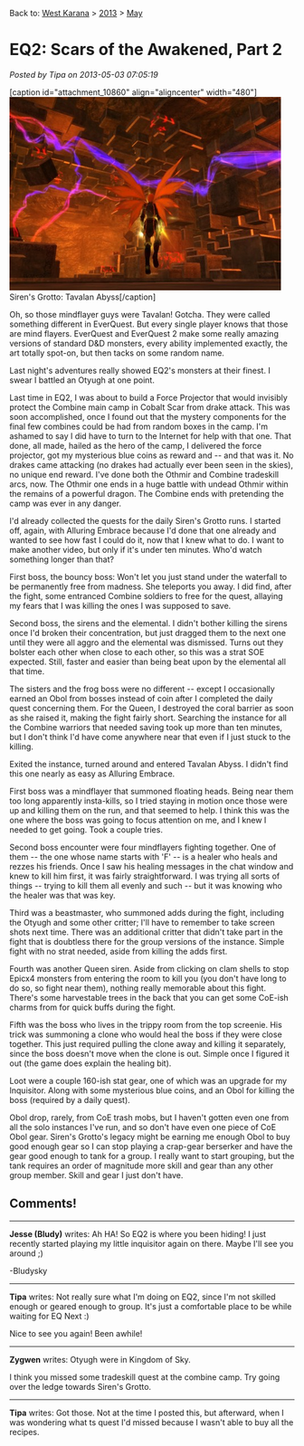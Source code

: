 Back to: [West Karana](/posts/westkarana.md) > [2013](/posts/2013/westkarana.md) > [May](./westkarana.md)
# EQ2: Scars of the Awakened, Part 2

*Posted by Tipa on 2013-05-03 07:05:19*

[caption id="attachment\_10860" align="aligncenter" width="480"][![Siren's Grotto: Tavalan Abyss](../../../uploads/2013/05/EverQuest2-2013-05-02-23-30-43-53-480x342.jpg)](../../../uploads/2013/05/EverQuest2-2013-05-02-23-30-43-53.jpg) Siren's Grotto: Tavalan Abyss[/caption]

Oh, so those mindflayer guys were Tavalan! Gotcha. They were called something different in EverQuest. But every single player knows that those are mind flayers. EverQuest and EverQuest 2 make some really amazing versions of standard D&D monsters, every ability implemented exactly, the art totally spot-on, but then tacks on some random name.

Last night's adventures really showed EQ2's monsters at their finest. I swear I battled an Otyugh at one point.

Last time in EQ2, I was about to build a Force Projector that would invisibly protect the Combine main camp in Cobalt Scar from drake attack. This was soon accomplished, once I found out that the mystery components for the final few combines could be had from random boxes in the camp. I'm ashamed to say I did have to turn to the Internet for help with that one. That done, all made, hailed as the hero of the camp, I delivered the force projector, got my mysterious blue coins as reward and -- and that was it. No drakes came attacking (no drakes had actually ever been seen in the skies), no unique end reward. I've done both the Othmir and Combine tradeskill arcs, now. The Othmir one ends in a huge battle with undead Othmir within the remains of a powerful dragon. The Combine ends with pretending the camp was ever in any danger.

I'd already collected the quests for the daily Siren's Grotto runs. I started off, again, with Alluring Embrace because I'd done that one already and wanted to see how fast I could do it, now that I knew what to do. I want to make another video, but only if it's under ten minutes. Who'd watch something longer than that?

First boss, the bouncy boss: Won't let you just stand under the waterfall to be permanently free from madness. She teleports you away. I did find, after the fight, some entranced Combine soldiers to free for the quest, allaying my fears that I was killing the ones I was supposed to save.

Second boss, the sirens and the elemental. I didn't bother killing the sirens once I'd broken their concentration, but just dragged them to the next one until they were all aggro and the elemental was dismissed. Turns out they bolster each other when close to each other, so this was a strat SOE expected. Still, faster and easier than being beat upon by the elemental all that time.

The sisters and the frog boss were no different -- except I occasionally earned an Obol from bosses instead of coin after I completed the daily quest concerning them. For the Queen, I destroyed the coral barrier as soon as she raised it, making the fight fairly short. Searching the instance for all the Combine warriors that needed saving took up more than ten minutes, but I don't think I'd have come anywhere near that even if I just stuck to the killing.

Exited the instance, turned around and entered Tavalan Abyss. I didn't find this one nearly as easy as Alluring Embrace.

First boss was a mindflayer that summoned floating heads. Being near them too long apparently insta-kills, so I tried staying in motion once those were up and killing them on the run, and that seemed to help. I think this was the one where the boss was going to focus attention on me, and I knew I needed to get going. Took a couple tries.

Second boss encounter were four mindflayers fighting together. One of them -- the one whose name starts with 'F' -- is a healer who heals and rezzes his friends. Once I saw his healing messages in the chat window and knew to kill him first, it was fairly straightforward. I was trying all sorts of things -- trying to kill them all evenly and such -- but it was knowing who the healer was that was key.

Third was a beastmaster, who summoned adds during the fight, including the Otyugh and some other critter; I'll have to remember to take screen shots next time. There was an additional critter that didn't take part in the fight that is doubtless there for the group versions of the instance. Simple fight with no strat needed, aside from killing the adds first.

Fourth was another Queen siren. Aside from clicking on clam shells to stop Epicx4 monsters from entering the room to kill you (you don't have long to do so, so fight near them), nothing really memorable about this fight. There's some harvestable trees in the back that you can get some CoE-ish charms from for quick buffs during the fight.

Fifth was the boss who lives in the trippy room from the top screenie. His trick was summoning a clone who would heal the boss if they were close together. This just required pulling the clone away and killing it separately, since the boss doesn't move when the clone is out. Simple once I figured it out (the game does explain the healing bit).

Loot were a couple 160-ish stat gear, one of which was an upgrade for my Inquisitor. Along with some mysterious blue coins, and an Obol for killing the boss (required by a daily quest).

Obol drop, rarely, from CoE trash mobs, but I haven't gotten even one from all the solo instances I've run, and so don't have even one piece of CoE Obol gear. Siren's Grotto's legacy might be earning me enough Obol to buy good enough gear so I can stop playing a crap-gear berserker and have the gear good enough to tank for a group. I really want to start grouping, but the tank requires an order of magnitude more skill and gear than any other group member. Skill and gear I just don't have.

## Comments!

---

**Jesse (Bludy)** writes: Ah HA! So EQ2 is where you been hiding! I just recently started playing my little inquisitor again on there. Maybe I'll see you around ;)

-Bludysky

---

**Tipa** writes: Not really sure what I'm doing on EQ2, since I'm not skilled enough or geared enough to group. It's just a comfortable place to be while waiting for EQ Next :)

Nice to see you again! Been awhile!

---

**Zygwen** writes: Otyugh were in Kingdom of Sky.

I think you missed some tradeskill quest at the combine camp. Try going over the ledge towards Siren's Grotto.

---

**Tipa** writes: Got those. Not at the time I posted this, but afterward, when I was wondering what ts quest I'd missed because I wasn't able to buy all the recipes.

